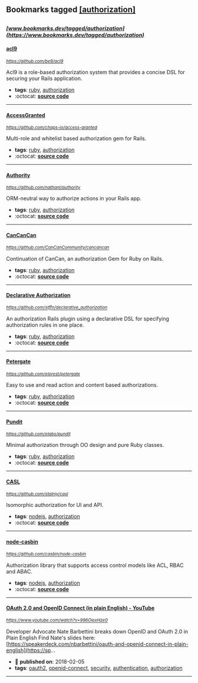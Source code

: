 ## Bookmarks tagged [[authorization]](https://www.bookmarks.dev?q=[authorization])

_<sup><sup>[www.bookmarks.dev/tagged/authorization](https://www.bookmarks.dev/tagged/authorization)</sup></sup>_
---
#### [acl9](https://github.com/be9/acl9)
_<sup>https://github.com/be9/acl9</sup>_

Acl9 is a role-based authorization system that provides a concise DSL for securing your Rails application.
* **tags**: [ruby](../tagged/ruby.md), [authorization](../tagged/authorization.md)
* :octocat: **[source code](https://github.com/be9/acl9)**
---
#### [AccessGranted](https://github.com/chaps-io/access-granted)
_<sup>https://github.com/chaps-io/access-granted</sup>_

Multi-role and whitelist based authorization gem for Rails.
* **tags**: [ruby](../tagged/ruby.md), [authorization](../tagged/authorization.md)
* :octocat: **[source code](https://github.com/chaps-io/access-granted)**
---
#### [Authority](https://github.com/nathanl/authority)
_<sup>https://github.com/nathanl/authority</sup>_

ORM-neutral way to authorize actions in your Rails app.
* **tags**: [ruby](../tagged/ruby.md), [authorization](../tagged/authorization.md)
* :octocat: **[source code](https://github.com/nathanl/authority)**
---
#### [CanCanCan](https://github.com/CanCanCommunity/cancancan)
_<sup>https://github.com/CanCanCommunity/cancancan</sup>_

Continuation of CanCan, an authorization Gem for Ruby on Rails.
* **tags**: [ruby](../tagged/ruby.md), [authorization](../tagged/authorization.md)
* :octocat: **[source code](https://github.com/CanCanCommunity/cancancan)**
---
#### [Declarative Authorization](https://github.com/stffn/declarative_authorization)
_<sup>https://github.com/stffn/declarative_authorization</sup>_

An authorization Rails plugin using a declarative DSL for specifying authorization rules in one place.
* **tags**: [ruby](../tagged/ruby.md), [authorization](../tagged/authorization.md)
* :octocat: **[source code](https://github.com/stffn/declarative_authorization)**
---
#### [Petergate](https://github.com/elorest/petergate)
_<sup>https://github.com/elorest/petergate</sup>_

Easy to use and read action and content based authorizations.
* **tags**: [ruby](../tagged/ruby.md), [authorization](../tagged/authorization.md)
* :octocat: **[source code](https://github.com/elorest/petergate)**
---
#### [Pundit](https://github.com/elabs/pundit)
_<sup>https://github.com/elabs/pundit</sup>_

Minimal authorization through OO design and pure Ruby classes.
* **tags**: [ruby](../tagged/ruby.md), [authorization](../tagged/authorization.md)
* :octocat: **[source code](https://github.com/elabs/pundit)**
---
#### [CASL](https://github.com/stalniy/casl)
_<sup>https://github.com/stalniy/casl</sup>_

Isomorphic authorization for UI and API.
* **tags**: [nodejs](../tagged/nodejs.md), [authorization](../tagged/authorization.md)
* :octocat: **[source code](https://github.com/stalniy/casl)**
---
#### [node-casbin](https://github.com/casbin/node-casbin)
_<sup>https://github.com/casbin/node-casbin</sup>_

Authorization library that supports access control models like ACL, RBAC and ABAC.
* **tags**: [nodejs](../tagged/nodejs.md), [authorization](../tagged/authorization.md)
* :octocat: **[source code](https://github.com/casbin/node-casbin)**
---
#### [OAuth 2.0 and OpenID Connect (in plain English) - YouTube](https://www.youtube.com/watch?v=996OiexHze0)
_<sup>https://www.youtube.com/watch?v=996OiexHze0</sup>_

Developer Advocate Nate Barbettini breaks down OpenID and OAuth 2.0 in Plain English Find Nate's slides here: [https://speakerdeck.com/nbarbettini/oauth-and-openid-connect-in-plain-english](https://sp...
* :calendar: **published on**: 2018-02-05
* **tags**: [oauth2](../tagged/oauth2.md), [openid-connect](../tagged/openid-connect.md), [security](../tagged/security.md), [authentication](../tagged/authentication.md), [authorization](../tagged/authorization.md)
---
